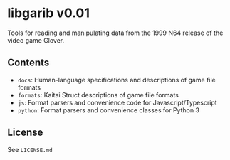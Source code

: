 # libgarib v0.01

Tools for reading and manipulating data from the 1999 N64 release of the video game Glover.

## Contents

- `docs`: Human-language specifications and descriptions of game file formats
- `formats`: Kaitai Struct descriptions of game file formats
- `js`: Format parsers and convenience code for Javascript/Typescript
- `python`: Format parsers and convenience classes for Python 3

## License

See `LICENSE.md`